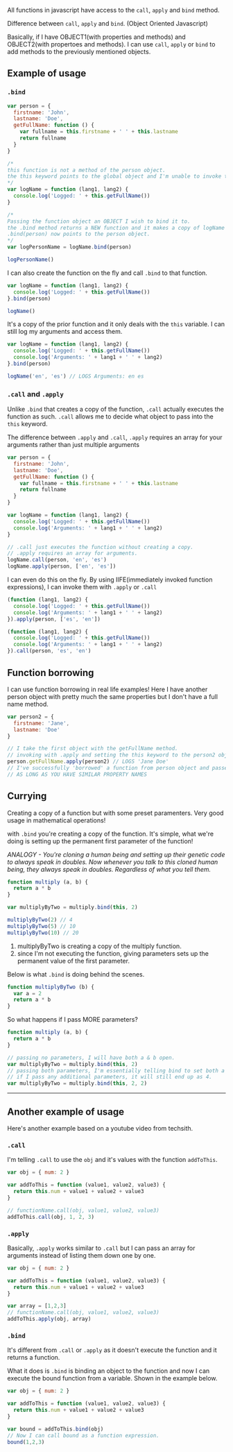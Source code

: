 All functions in javascript have access to the `call`, `apply` and `bind` method.

Difference between `call`, `apply` and `bind`. (Object Oriented Javascript)

Basically, if I have OBJECT1(with properties and methods) and OBJECT2(with propertoes and methods). I can use `call`, `apply` or `bind` to add methods to the previously mentioned objects.

## Example of usage
### `.bind`
```js
var person = {
  firstname: 'John',
  lastname: 'Doe',
  getFullName: function () {
    var fullname = this.firstname + ' ' + this.lastname
    return fullname
  }
}

/*
this function is not a method of the person object.
the this keyword points to the global object and I'm unable to invoke the function.
*/
var logName = function (lang1, lang2) {
  console.log('Logged: ' + this.getFullName())
}

/*
Passing the function object an OBJECT I wish to bind it to.
the .bind method returns a NEW function and it makes a copy of logName function.
.bind(person) now points to the person object.
*/
var logPersonName = logName.bind(person)

logPersonName()
```
I can also create the function on the fly and call `.bind` to that function. 
```js
var logName = function (lang1, lang2) {
  console.log('Logged: ' + this.getFullName())
}.bind(person)

logName()
```
It's a copy of the prior function and it only deals with the `this` variable. I can still log my arguments and access them. 
```js
var logName = function (lang1, lang2) {
  console.log('Logged: ' + this.getFullName())
  console.log('Arguments: ' + lang1 + ' ' + lang2)
}.bind(person)

logName('en', 'es') // LOGS Arguments: en es
```

### `.call` and `.apply`
Unlike `.bind` that creates a copy of the function, `.call` actually executes the function as such. `.call` allows me to decide what object to pass into the `this` keyword. 

The difference between `.apply` and `.call`, `.apply` requires an array for your arguments rather than just multiple arguments
```js
var person = {
  firstname: 'John',
  lastname: 'Doe',
  getFullName: function () {
    var fullname = this.firstname + ' ' + this.lastname
    return fullname
  }
}

var logName = function (lang1, lang2) {
  console.log('Logged: ' + this.getFullName())
  console.log('Arguments: ' + lang1 + ' ' + lang2)
}

// .call just executes the function without creating a copy.
// .apply requires an array for arguments.
logName.call(person, 'en', 'es')
logName.apply(person, ['en', 'es'])
```
I can even do this on the fly. By using IIFE(immediately invoked function expressions), I can invoke them with `.apply` or `.call`
```js
(function (lang1, lang2) {
  console.log('Logged: ' + this.getFullName())
  console.log('Arguments: ' + lang1 + ' ' + lang2)
}).apply(person, ['es', 'en'])

(function (lang1, lang2) {
  console.log('Logged: ' + this.getFullName())
  console.log('Arguments: ' + lang1 + ' ' + lang2)
}).call(person, 'es', 'en')
```

## Function borrowing
I can use function borrowing in real life examples! Here I have another person object with pretty much the same properties but I don't have a full name method.
```js
var person2 = {
  firstname: 'Jane',
  lastname: 'Doe'
}

// I take the first object with the getFullName method.
// invoking with .apply and setting the this keyword to the person2 object!
person.getFullName.apply(person2) // LOGS 'Jane Doe'
// I've successfully 'borrowed' a function from person object and passed in data from person2 object. 
// AS LONG AS YOU HAVE SIMILAR PROPERTY NAMES
```

## Currying
Creating a copy of a function but with some preset paramenters. Very good usage in mathematical operations!

with `.bind` you're creating a copy of the function.
It's simple, what we're doing is setting up the permanent first parameter of the function! 

*ANALOGY - You're cloning a human being and setting up their genetic code to always speak in doubles. Now whenever you talk to this cloned human being, they always speak in doubles. Regardless of what you tell them.*
```js
function multiply (a, b) {
  return a * b
}

var multiplyByTwo = multiply.bind(this, 2)

multiplyByTwo(2) // 4
multiplyByTwo(5) // 10
multiplyByTwo(10) // 20
```
1. multiplyByTwo is creating a copy of the multiply function.
2. since I'm not executing the function, giving parameters sets up the permanent value of the first parameter.

Below is what `.bind` is doing behind the scenes.

```js
function multiplyByTwo (b) {
  var a = 2
  return a * b
}
```
So what happens if I pass MORE parameters?
```js
function multiply (a, b) {
  return a * b
}

// passing no parameters, I will have both a & b open.
var multiplyByTwo = multiply.bind(this, 2)
// passing both parameters, I'm essentially telling bind to set both a and b ALWAYS
// if I pass any additional parameters, it will still end up as 4.
var multiplyByTwo = multiply.bind(this, 2, 2)
```
---

## Another example of usage
Here's another example based on a youtube video from techsith.

### `.call`
I'm telling `.call` to use the `obj` and it's values with the function `addToThis`.

```js
var obj = { num: 2 }

var addToThis = function (value1, value2, value3) {
  return this.num + value1 + value2 + value3 
}

// functionName.call(obj, value1, value2, value3)
addToThis.call(obj, 1, 2, 3)
```

### `.apply`
Basically, `.apply` works similar to `.call` but I can pass an array for arguments instead of listing them down one by one.

```js
var obj = { num: 2 }

var addToThis = function (value1, value2, value3) {
  return this.num + value1 + value2 + value3
}

var array = [1,2,3]
// functionName.call(obj, value1, value2, value3)
addToThis.apply(obj, array)
```

### `.bind`
It's different from `.call` or `.apply` as it doesn't execute the function and it returns a function.

What it does is `.bind` is binding an object to the function and now I can execute the bound function from a variable. Shown in the example below.

```js
var obj = { num: 2 }

var addToThis = function (value1, value2, value3) {
  return this.num + value1 + value2 + value3
}

var bound = addToThis.bind(obj)
// Now I can call bound as a function expression.
bound(1,2,3)
```